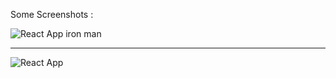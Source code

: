 Some Screenshots :

![React App iron man](https://user-images.githubusercontent.com/81908730/183293770-46d75b52-b3f9-4c25-bc86-4989d9b86172.png)

**************


![React App](https://user-images.githubusercontent.com/81908730/183293775-b370f86c-405d-4eeb-8bb5-10152c4fed9d.png)
